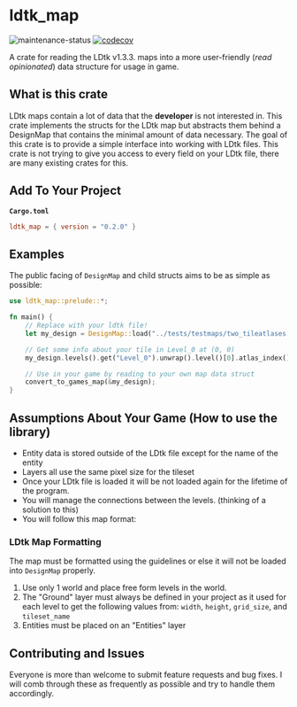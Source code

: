 # ldtk_map
![maintenance-status](https://img.shields.io/badge/maintenance-actively--developed-brightgreen.svg)
[![codecov](https://codecov.io/github/benlloyd50/ldtk_map/branch/master/graph/badge.svg?token=LIAEO385H6)](https://codecov.io/github/benlloyd50/ldtk_map)

A crate for reading the LDtk v1.3.3. maps into a more user-friendly (*read opinionated*) data structure for usage in game.

## What is this crate
LDtk maps contain a lot of data that the __developer__ is not interested in.
This crate implements the structs for the LDtk map but abstracts them behind a DesignMap that contains the minimal amount of data necessary.
The goal of this crate is to provide a simple interface into working with LDtk files.
This crate is not trying to give you access to every field on your LDtk file, there are many existing crates for this.

## Add To Your Project
**`Cargo.toml`**

```toml
ldtk_map = { version = "0.2.0" }
```

## Examples
The public facing of `DesignMap` and child structs aims to be as simple as possible:
```rust
use ldtk_map::prelude::*;

fn main() {
    // Replace with your ldtk file!
    let my_design = DesignMap::load("../tests/testmaps/two_tileatlases.ldtk");

    // Get some info about your tile in Level_0 at (0, 0)
    my_design.levels().get("Level_0").unwrap().level()[0].atlas_index();

    // Use in your game by reading to your own map data struct
    convert_to_games_map(&my_design);
}
```

## Assumptions About Your Game (How to use the library)
- Entity data is stored outside of the LDtk file except for the name of the entity
- Layers all use the same pixel size for the tileset
- Once your LDtk file is loaded it will be not loaded again for the lifetime of the program.
- You will manage the connections between the levels. (thinking of a solution to this)
- You will follow this map format:

### LDtk Map Formatting
The map must be formatted using the guidelines or else it will not be loaded into `DesignMap` properly.
1. Use only 1 world and place free form levels in the world.
2. The "Ground" layer must always be defined in your project as it used for each level to get the following values from: `width`, `height`, `grid_size`, and `tileset_name`
3. Entities must be placed on an "Entities" layer

## Contributing and Issues
Everyone is more than welcome to submit feature requests and bug fixes.
I will comb through these as frequently as possible and try to handle them accordingly.
